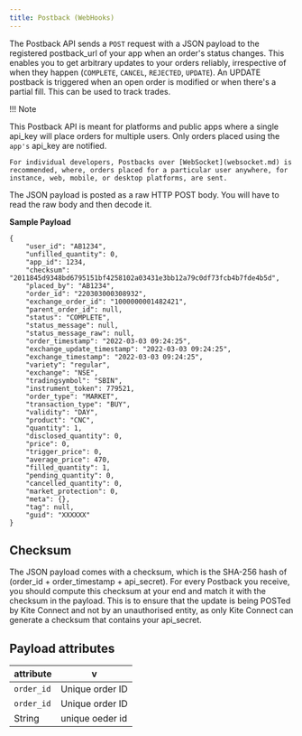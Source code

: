 ```yaml
---
title: Postback (WebHooks)
---
```


The Postback API sends a `POST` request with a JSON payload to the registered postback_url of your app when an order's status changes. This enables you to get arbitrary updates to your orders reliably, irrespective of when they happen (`COMPLETE`, `CANCEL`, `REJECTED`, `UPDATE`). An UPDATE postback is triggered when an open order is modified or when there's a partial fill. This can be used to track trades.

!!! Note

This Postback API is meant for platforms and public apps where a single api_key will place orders for multiple users. Only orders placed using the `app's` api_key are notified.

```
For individual developers, Postbacks over [WebSocket](websocket.md) is recommended, where, orders placed for a particular user anywhere, for instance, web, mobile, or desktop platforms, are sent.

```
The JSON payload is posted as a raw HTTP POST body. You will have to read the raw body and then decode it.

__Sample Payload__

```
{
    "user_id": "AB1234",
    "unfilled_quantity": 0,
    "app_id": 1234,
    "checksum": "2011845d9348bd6795151bf4258102a03431e3bb12a79c0df73fcb4b7fde4b5d",
    "placed_by": "AB1234",
    "order_id": "220303000308932",
    "exchange_order_id": "1000000001482421",
    "parent_order_id": null,
    "status": "COMPLETE",
    "status_message": null,
    "status_message_raw": null,
    "order_timestamp": "2022-03-03 09:24:25",
    "exchange_update_timestamp": "2022-03-03 09:24:25",
    "exchange_timestamp": "2022-03-03 09:24:25",
    "variety": "regular",
    "exchange": "NSE",
    "tradingsymbol": "SBIN",
    "instrument_token": 779521,
    "order_type": "MARKET",
    "transaction_type": "BUY",
    "validity": "DAY",
    "product": "CNC",
    "quantity": 1,
    "disclosed_quantity": 0,
    "price": 0,
    "trigger_price": 0,
    "average_price": 470,
    "filled_quantity": 1,
    "pending_quantity": 0,
    "cancelled_quantity": 0,
    "market_protection": 0,
    "meta": {},
    "tag": null,
    "guid": "XXXXXX"
}

```

## Checksum  

The JSON payload comes with a checksum, which is the SHA-256 hash of (order_id + order_timestamp + api_secret). For every Postback you receive, you should compute this checksum at your end and match it with the checksum in the payload. This is to ensure that the update is being POSTed by Kite Connect and not by an unauthorised entity, as only Kite Connect can generate a checksum that contains your api_secret.
  
## Payload attributes

|attribute		        |v                      |
|-----------------------|-----------------------|
|`order_id`             |Unique order ID        |  
|`order_id`             |Unique order ID        |
|  String               |unique oeder id        |

<!-- the employ ig the ernm the ate is theone og the employee of the  asyteroms alsh in the flutter obkehst aermn

'akash raja' "this is my project to be connntection to the work of thr  the empolyee in the codifi project oh the ancetos pof the akash raja` -->




